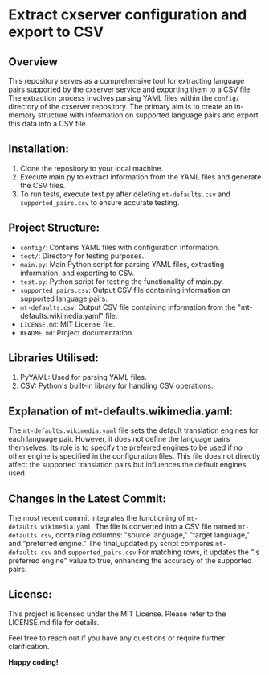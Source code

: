 # Extract cxserver configuration and export to CSV

## Overview
This repository serves as a comprehensive tool for extracting language pairs supported by the cxserver service and exporting them to a CSV file. The extraction process involves parsing YAML files within the `config/` directory of the cxserver repository. The primary aim is to create an in-memory structure with information on supported language pairs and export this data into a CSV file.

## Installation:
1. Clone the repository to your local machine.
2. Execute main.py to extract information from the YAML files and generate the CSV files.
3. To run tests, execute test.py after deleting `mt-defaults.csv` and `supported_pairs.csv` to ensure accurate testing.

## Project Structure:
* `config/`: Contains YAML files with configuration information.
* `test/`: Directory for testing purposes.
* `main.py`: Main Python script for parsing YAML files, extracting information, and exporting to CSV.
* `test.py`: Python script for testing the functionality of main.py.
* `supported_pairs.csv`: Output CSV file containing information on supported language pairs.
* `mt-defaults.csv`: Output CSV file containing information from the "mt-defaults.wikimedia.yaml" file.
* `LICENSE.md`: MIT License file.
* `README.md`: Project documentation.

## Libraries Utilised:
1. PyYAML: Used for parsing YAML files.
2. CSV: Python's built-in library for handling CSV operations.

## Explanation of mt-defaults.wikimedia.yaml:
The `mt-defaults.wikimedia.yaml` file sets the default translation engines for each language pair. However, it does not define the language pairs themselves. Its role is to specify the preferred engines to be used if no other engine is specified in the configuration files. This file does not directly affect the supported translation pairs but influences the default engines used.

## Changes in the Latest Commit:
The most recent commit integrates the functioning of `mt-defaults.wikimedia.yaml`. The file is converted into a CSV file named `mt-defaults.csv`, containing columns: "source language," "target language," and "preferred engine." The final_updated.py script compares `mt-defaults.csv` and `supported_pairs.csv` For matching rows, it updates the "is preferred engine" value to true, enhancing the accuracy of the supported pairs.

## License:
This project is licensed under the MIT License. Please refer to the LICENSE.md file for details.

Feel free to reach out if you have any questions or require further clarification.

**Happy coding!**
